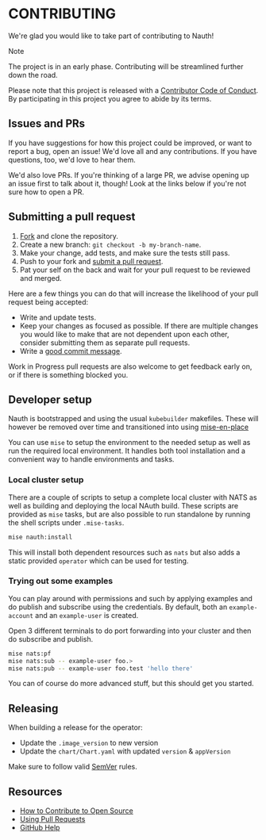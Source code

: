 # CONTRIBUTING
[fork]: /fork
[pr]: /compare
[code-of-conduct]: CODE_OF_CONDUCT.md

We're glad you would like to take part of contributing to Nauth!

> [!NOTE]
> The project is in an early phase. Contributing will be streamlined further down the road.

Please note that this project is released with a [Contributor Code of Conduct][code-of-conduct]. By participating in this project you agree to abide by its terms.

## Issues and PRs

If you have suggestions for how this project could be improved, or want to report a bug, open an issue! We'd love all and any contributions. If you have questions, too, we'd love to hear them.

We'd also love PRs. If you're thinking of a large PR, we advise opening up an issue first to talk about it, though! Look at the links below if you're not sure how to open a PR.

## Submitting a pull request

1. [Fork][fork] and clone the repository.
1. Create a new branch: `git checkout -b my-branch-name`.
1. Make your change, add tests, and make sure the tests still pass.
1. Push to your fork and [submit a pull request][pr].
1. Pat your self on the back and wait for your pull request to be reviewed and merged.

Here are a few things you can do that will increase the likelihood of your pull request being accepted:

- Write and update tests.
- Keep your changes as focused as possible. If there are multiple changes you would like to make that are not dependent upon each other, consider submitting them as separate pull requests.
- Write a [good commit message](http://tbaggery.com/2008/04/19/a-note-about-git-commit-messages.html).

Work in Progress pull requests are also welcome to get feedback early on, or if there is something blocked you.

## Developer setup
Nauth is bootstrapped and using the usual `kubebuilder` makefiles. These will however be removed over time and transitioned into using [mise-en-place](mise.jdx.dev)

You can use `mise` to setup the environment to the needed setup as well as run the required local environment. It
handles both tool installation and a convenient way to handle environments and tasks.

### Local cluster setup
There are a couple of scripts to setup a complete local cluster with NATS as well as building and deploying the local NAuth build.
These scripts are provided as `mise` tasks, but are also possible to run standalone by running the shell scripts under `.mise-tasks`.

```bash
mise nauth:install
```

This will install both dependent resources such as `nats` but also adds a static provided `operator` which can be used
for testing.

### Trying out some examples
You can play around with permissions and such by applying examples and do publish and subscribe using the credentials.
By default, both an `example-account` and an `example-user` is created.

Open 3 different terminals to do port forwarding into your cluster and then do subscribe and publish.
```bash
mise nats:pf
mise nats:sub -- example-user foo.>
mise nats:pub -- example-user foo.test 'hello there'
```
You can of course do more advanced stuff, but this should get you started.

## Releasing
When building a release for the operator:

- Update the `.image_version` to new version
- Update the `chart/Chart.yaml` with updated `version` & `appVersion`

Make sure to follow valid [SemVer](https://semver.org) rules.

## Resources

- [How to Contribute to Open Source](https://opensource.guide/how-to-contribute/)
- [Using Pull Requests](https://help.github.com/articles/about-pull-requests/)
- [GitHub Help](https://help.github.com)
